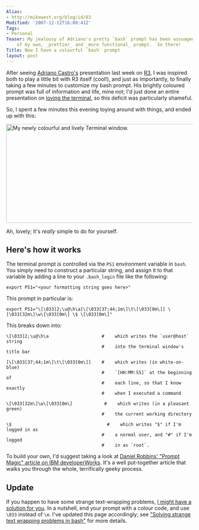 ```yaml
---
Alias:
- http://mikewest.org/blog/id/83
Modified: '2007-12-12T16:08:41Z'
Tags:
- Personal
Teaser: My jealousy of Adriano's pretty `bash` prompt has been assuaged by the construction
    of my own, _prettier_ and _more functional_ prompt.  So there!
Title: Now I have a colourful `bash` prompt
layout: post
---
```

After seeing [Adriano Castro's][adriano] presentation last week on [R3][], I was inspired both to play a little bit with R3 itself (cool!), and just as importantly, to finally taking a few minutes to customize my bash prompt.  His brightly coloured prompt was full of information and life, mine not; I'd just done an entire presentation on [loving the terminal][love], so this deficit was particularly shameful.

So, I spent a few minutes this evening toying around with things, and ended up with this:

<img src="http://mikewest.org/images/4.png" alt="My newly colourful and lively Terminal window." height="267" width="575">

Ah, lovely; it's _really_ simple to do for yourself.

Here's how it works
-------------------

The terminal prompt is controlled via the `PS1` environment variable in `bash`.  You simply need to construct a particular string, and assign it to that variable by adding a line to your `.bash_login` file like the following:

    export PS1="<your formatting string goes here>"

This prompt in particular is:

    export PS1="\[\033]2;\u@\h\a[\[\033[37;44;1m\]\t\[\033[0m\]] \[\033[32m\]\w\[\033[0m\] \$ \[\033[0m\]"
    
This breaks down into:
    
    \[\033]2;\u@\h\a                    #    which writes the `user@host` string
                                        #    into the terminal window's title bar
                    
    [\[\033[37;44;1m\]\t\[\033[0m\]]    #    which writes (in white-on-blue)
                                        #    `[HH:MM:SS]` at the beginning of
                                        #    each line, so that I know exactly
                                        #    when I executed a command
    
    \[\033[32m\]\w\[\033[0m\]            #    which writes (in a pleasant green) 
                                        #    the current working directory
                                    
    \$                                    #    which writes "$" if I'm logged in as
                                        #    a normal user, and "#" if I'm logged
                                        #    in as `root`.
    
To build your own, I'd suggest taking a look at [Daniel Robbins' "Prompt Magic" article on IBM developerWorks][ibm].  It's a well put-together article that walks you through the whole, terrifically geeky process.

Update
------

If you happen to have some strange text-wrapping problems, [I might have a solution for you][solution].  In a nutshell, end your prompt with a colour code, and use `\033` instead of `\e`.  I've updated this page accordingly; see ["Solving strange text wrapping problems in bash"][solution] for more details.

[adriano]: http://adrianocastro.net/about/
[R3]: http://sourceforge.net/projects/rthree "R3: A neat looking templating system, full of support for l10n, i18n, and many other letters and numbers."
[love]: /archive/presentation-love-the-terminal "Mike West: 'Love the Terminal'"
[ibm]: http://www.ibm.com/developerworks/linux/library/l-tip-prompt/ "Tip: Prompt Magic"
[solution]: http://mikewest.org/archive/solving-strange-text-wrapping-problems-in-bash "Mike West: 'Solving strange text wrapping problems in `bash`'"